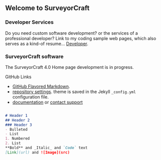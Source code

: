 ## Welcome to SurveyorCraft

### Developer Services

Do you need custom software development? or the services of a professional developer?
Link to my coding sample web pages, which also serves as a kind-of resume... [Developer](https://surveyorcraft.com/developer/).



### SurveyorCraft software

The SurveyorCraft 4.0 Home page development is in progress.

GitHub Links
- [GitHub Flavored Markdown](https://guides.github.com/features/mastering-markdown/).
- [repository settings](https://github.com/joeComponent/joeComponent.github.io/settings). theme is saved in the Jekyll `_config.yml` configuration file.
- [documentation](https://help.github.com/categories/github-pages-basics/) or [contact support](https://github.com/contact)

```markdown

# Header 1
## Header 2
### Header 3
- Bulleted
- List
1. Numbered
2. List
**Bold** and _Italic_ and `Code` text
[Link](url) and ![Image](src)

```
